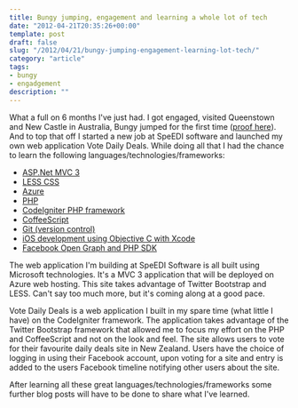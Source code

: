 ```yaml
---
title: Bungy jumping, engagement and learning a whole lot of tech
date: "2012-04-21T20:35:26+00:00"
template: post
draft: false
slug: "/2012/04/21/bungy-jumping-engagement-learning-lot-tech/"
category: "article"
tags:
- bungy
- engadgement
description: ""
---
```


What a full on 6 months I've just had. I got engaged, visited Queenstown and New Castle in Australia, Bungy jumped for the first time ([proof here](http://youtu.be/HwxAynPoEjM)). And to top that off I started a new job at SpeEDI software and launched my own web application Vote Daily Deals. While doing all that I had the chance to learn the following languages/technologies/frameworks:

- [ASP.Net MVC 3](http://www.asp.net/mvc/mvc3)
- [LESS CSS](http://lesscss.org/)
- [Azure](http://www.windowsazure.com/en-us/)
- [PHP](http://www.php.net/)
- [CodeIgniter PHP framework](http://codeigniter.com/)
- [CoffeeScript](http://coffeescript.org/)
- [Git (version control)](http://git-scm.com/)
- [iOS development using Objective C with Xcode](https://developer.apple.com/devcenter/ios/index.action)
- [Facebook Open Graph and PHP SDK](http://developers.facebook.com)

The web application I'm building at SpeEDI Software is all built using Microsoft technologies. It's a MVC 3 application that will be deployed on Azure web hosting. This site takes advantage of Twitter Bootstrap and LESS. Can't say too much more, but it's coming along at a good pace.

Vote Daily Deals is a web application I built in my spare time (what little I have) on the CodeIgniter framework. The application takes advantage of the Twitter Bootstrap framework that allowed me to focus my effort on the PHP and CoffeeScript and not on the look and feel. The site allows users to vote for their favourite daily deals site in New Zealand. Users have the choice of logging in using their Facebook account, upon voting for a site and entry is added to the users Facebook timeline notifying other users about the site.

After learning all these great languages/technologies/frameworks some further blog posts will have to be done to share what I've learned.